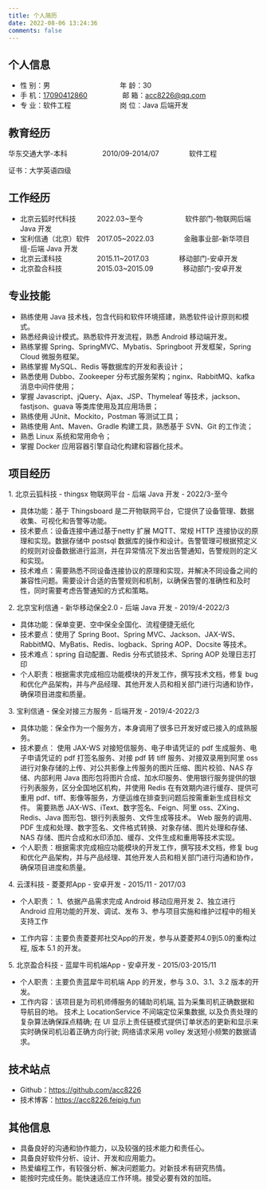```yaml
---
title: 个人简历
date: 2022-08-06 13:24:36
comments: false
---
```


## 个人信息

* 性 别：男&emsp;&emsp;&emsp;&emsp;&emsp;&emsp;&emsp;&emsp;&emsp;&emsp;年 龄：30
* 手 机：[17090412860](tel:17090412860)&emsp;&emsp;&emsp;&ensp;&ensp;&ensp;&ensp;邮 箱：[acc8226@qq.com](mailto:acc8226@qq.com)
* 专 业：软件工程&emsp;&emsp;&emsp;&emsp;&emsp;&emsp;&emsp;岗 位：Java 后端开发

## 教育经历

华东交通大学-本科&emsp;&emsp;&emsp;&emsp;&emsp;2010/09-2014/07&emsp;&emsp;&emsp;&emsp; 软件工程

证书：大学英语四级

## 工作经历

* 北京云狐时代科技&emsp;&emsp;&emsp;2022.03~至今&emsp;&emsp;&emsp;&emsp;&emsp;&emsp;软件部门-物联网后端 Java 开发
* 宝利信通（北京）软件&emsp;2017.05~2022.03&emsp;&emsp;&emsp;&emsp; 金融事业部-新华项目组-后端 Java 开发
* 北京云漾科技&emsp;&emsp;&emsp;&emsp;&emsp;2015.11~2017.03&emsp;&emsp;&emsp;&emsp; 移动部门-安卓开发
* 北京盈合科技&emsp;&emsp;&emsp;&emsp;&emsp;2015.03~2015.09&emsp;&emsp;&emsp;&emsp; 移动部门-安卓开发

## 专业技能

* 熟练使用 Java 技术栈，包含代码和软件环境搭建，熟悉软件设计原则和模式。
* 熟悉经典设计模式。熟悉软件开发流程，熟悉 Android 移动端开发。
* 熟练掌握 Spring、SpringMVC、Mybatis、Springboot 开发框架，Spring Cloud 微服务框架。
* 熟练掌握 MySQL、Redis 等数据库的开发和表设计；
* 熟悉使用 Dubbo、Zookeeper 分布式服务架构；nginx、RabbitMQ、kafka 消息中间件使用；
* 掌握 Javascript、jQuery、Ajax、JSP、Thymeleaf 等技术，jackson、fastjson、guava 等类库使用及其应用场景；
* 熟练使用 JUnit、Mockito，Postman 等测试工具；
* 熟练使用 Ant、Maven、Gradle 构建工具，熟悉基于 SVN、Git 的工作流；
* 熟悉 Linux 系统和常用命令；
* 掌握 Docker 应用容器引擎自动化构建和容器化技术。

## 项目经历

1\. 北京云狐科技 - thingsx 物联网平台 - 后端 Java 开发 - 2022/3-至今

* 具体功能：基于 Thingsboard 是二开物联网平台，它提供了设备管理、数据收集、可视化和告警等功能。
* 技术要点：设备连接中通过基于netty 扩展 MQTT、常规 HTTP 连接协议的原理和实现。数据存储中 postsql 数据库的操作和设计。告警管理可根据预定义的规则对设备数据进行监测，并在异常情况下发出告警通知，告警规则的定义和实现。
* 技术难点：需要熟悉不同设备连接协议的原理和实现，并解决不同设备之间的兼容性问题。需要设计合适的告警规则和机制，以确保告警的准确性和及时性，同时需要考虑告警通知的方式和策略。

2\. 北京宝利信通 - 新华移动保全2.0 - 后端 Java 开发 - 2019/4-2022/3

* 具体功能：保单变更、空中保全全国化、流程便捷无纸化
* 技术要点：使用了 Spring Boot、Spring MVC、Jackson、JAX-WS、RabbitMQ、MyBatis、Redis、logback、Spring AOP、Docsite 等技术。
* 技术难点：spring 自动配置、Redis 分布式锁技术、Spring AOP 处理日志打印
* 个人职责：根据需求完成相应功能模块的开发工作，撰写技术文档，修复 bug 和优化产品架构，并与产品经理、其他开发人员和相关部门进行沟通和协作，确保项目进度和质量。

3\. 宝利信通 - 保全对接三方服务 - 后端开发 - 2019/4-2022/3

* 具体功能：保全作为一个服务方，本身调用了很多已开发好或已接入的成熟服务。
* 技术要点：
使用 JAX-WS 对接短信服务、电子申请凭证的 pdf 生成服务、电子申请凭证的 pdf 打签名服务、对接 pdf 转 tiff 服务、对接双录用到阿里 oss 进行对象存储的上传、对公共影像上传服务的图片压缩、图片校验、NAS 存储、内部利用 Java 图形包将图片合成、加水印服务、使用银行服务提供的银行列表服务，区分全国地区机构，并使用 Redis 在有效期内进行缓存、提供可重用 pdf、tiff、影像等服务，方便运维在排查到问题后按需重新生成目标文件。
需要熟悉 JAX-WS、iText、数字签名、Feign、阿里 oss、ZXing、Redis、Java 图形包、银行列表服务、文件生成等技术。
Web 服务的调用、PDF 生成和处理、数字签名、文件格式转换、对象存储、图片处理和存储、NAS 存储、图片合成和水印添加、缓存、文件生成和重用等技术实现。
* 个人职责：根据需求完成相应功能模块的开发工作，撰写技术文档，修复 bug 和优化产品架构，并与产品经理、其他开发人员和相关部门进行沟通和协作，确保项目进度和质量。

4\. 云漾科技 - 菱菱邦App - 安卓开发 - 2015/11 - 2017/03

* 个人职责：
1、依据产品需求完成 Android 移动应用开发
2、独立进行 Android 应用功能的开发、调试、发布
3、参与项目实施和维护过程中的相关支持工作

* 工作内容：主要负责菱菱邦社交App的开发，参与从菱菱邦4.0到5.0的重构过程, 版本 5.1 的开发。

5\. 北京盈合科技 - 蓝犀牛司机端App - 安卓开发 - 2015/03-2015/11

* 个人职责：主要负责蓝犀牛司机端 App 的开发，参与 3.0、3.1、3.2 版本的开发。
* 工作内容：该项目是为司机师傅服务的辅助司机端, 旨为采集司机正确数据和导航目的地。
技术上 LocationService 不间端定位采集数据, 以及负责处理的复杂算法确保踩点精确; 在 UI 显示上责任链模式提供订单状态的更新和显示来实时确保司机沿着正确方向行驶; 网络请求采用 volley 发送短小频繁的数据请求。

## 技术站点

* Github：<https://github.com/acc8226>
* 技术博客：<https://acc8226.feipig.fun>

## 其他信息

* 具备良好的沟通和协作能力，以及较强的技术能力和责任心。
* 具备良好软件分析、设计、开发和应用能力。
* 热爱编程工作，有较强分析、解决问题能力。对新技术有研究热情。
* 能按时完成任务。能快速适应工作环境。接受必要有效的加班。
